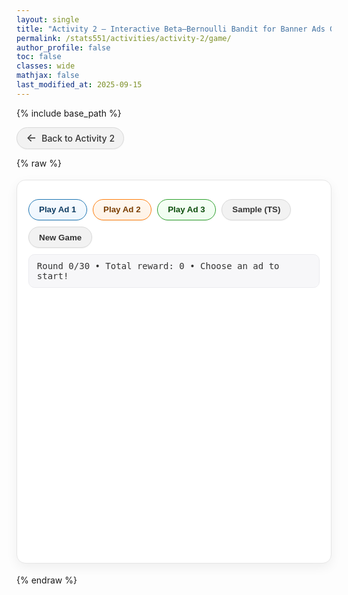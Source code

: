 ```yaml
---
layout: single
title: "Activity 2 — Interactive Beta–Bernoulli Bandit for Banner Ads Game"
permalink: /stats551/activities/activity-2/game/
author_profile: false
toc: false
classes: wide
mathjax: false
last_modified_at: 2025-09-15
---
```


{% include base_path %}

<!-- Back to activity page -->
<style>
.btn-back{
  display:inline-flex;align-items:center;gap:.5rem;
  padding:.48rem .9rem;border-radius:999px;
  background:#f2f2f2;border:1px solid #d9d9d9;color:#333;
  text-decoration:none;box-shadow:0 1px 2px rgba(0,0,0,.04);
  font-weight:500;transition:background .15s ease,border-color .15s ease,box-shadow .15s ease,transform .05s ease;
}
.btn-back:hover{ background:#ececec;border-color:#d0d0d0;box-shadow:0 2px 6px rgba(0,0,0,.06); }
.btn-back:active{ transform:translateY(1px); }
.btn-back > span:first-child{ font-size:1.1rem;line-height:1; }
</style>

<p>
  <a href="{{ '/stats551/activities/activity-2/' | relative_url }}" class="btn-back" aria-label="Back to Activity 2">
    <span>&#x2190;</span><span>Back to Activity 2</span>
  </a>
</p>

{% raw %}
<!-- ======= Bandit Game ======= -->
<div class="bandit-card" id="bandit-game">

  <div class="bandit-controls">
    <button class="btn-arm btn-arm-1" type="button" onclick="playAd(0)">Play Ad 1</button>
    <button class="btn-arm btn-arm-2" type="button" onclick="playAd(1)">Play Ad 2</button>
    <button class="btn-arm btn-arm-3" type="button" onclick="playAd(2)">Play Ad 3</button>
    <button class="btn-secondary" type="button" onclick="thompson()">Sample (TS)</button>
    <button class="btn-secondary" type="button" onclick="newGame()">New Game</button>
  </div>

  <div class="bandit-status" id="status">
    Round 0/30 • Total reward: 0 • Choose an ad to start!
  </div>

  <div id="plots" class="bandit-plot"></div>

  <div class="bandit-reveal" id="reveal" hidden></div>
</div>

<!-- ======= Styling ======= -->
<style>
.bandit-card{
  background:#fff; border:1px solid #e6e6e6; border-radius:14px; padding:18px 18px 8px;
  box-shadow:0 6px 18px rgba(0,0,0,.06); max-width:820px; margin:18px 0;
}
.bandit-title{ margin:0 0 8px; font-weight:700; letter-spacing:.2px; }
.bandit-controls{ display:flex; flex-wrap:wrap; gap:.6rem; margin:12px 0 10px; }
.btn-arm, .btn-secondary{
  border-radius:999px; padding:.55rem 1rem; font-weight:600; cursor:pointer;
  border:1px solid transparent; background:#f7f7f7; color:#222;
  box-shadow:0 1px 2px rgba(0,0,0,.05); transition:all .15s ease;
}
.btn-arm:hover, .btn-secondary:hover{ transform:translateY(-1px); box-shadow:0 4px 10px rgba(0,0,0,.08); }
.btn-arm:active, .btn-secondary:active{ transform:translateY(0); }
.btn-arm-1{ border-color:#1f77b4; color:#0f3d63; background:linear-gradient(0deg,#eef6fd,#f7fbff); }
.btn-arm-2{ border-color:#ff7f0e; color:#7a3d00; background:linear-gradient(0deg,#fff2e6,#fff8f0); }
.btn-arm-3{ border-color:#2ca02c; color:#0d4f0d; background:linear-gradient(0deg,#eefdef,#f6fff6); }
.btn-arm-1:hover{ background:#e8f2fc; }
.btn-arm-2:hover{ background:#ffecd9; }
.btn-arm-3:hover{ background:#e9fbe9; }
.btn-secondary{ border-color:#d9d9d9; background:#f2f2f2; color:#333; }
.btn-secondary:hover{ background:#ececec; border-color:#d0d0d0; }
.bandit-status{
  background:#f7f7f9; border:1px solid #ececf0; border-radius:10px;
  padding:.6rem .8rem; font-family:ui-monospace, Menlo, Consolas, monospace;
  font-size:14px; color:#333;
}
.bandit-plot{ margin-top:12px; min-height:420px; }
.bandit-reveal{
  margin:10px 0 4px; font-weight:600; color:#333; padding:.5rem .7rem;
  background:#f9fafb; border:1px dashed #d9d9d9; border-radius:10px;
}
#plots .xtick text, #plots .ytick text { font-size:14px !important; }
</style>

<!-- ======= Libraries ======= -->
<script src="https://cdnjs.cloudflare.com/ajax/libs/jstat/1.9.6/jstat.min.js"></script>
<script src="https://cdn.plot.ly/plotly-latest.min.js"></script>

<!-- ======= Logic ======= -->
<script>
(function(){
  const K = 3;
  const MAX_T = 30;
  const colors = ['#1f77b4', '#ff7f0e', '#2ca02c'];
  const lineWidth = 4.5;
  const markerSize = 15;

  let thetas, alpha, beta, t, totalReward, sampleDots;

  function toSub(n){
    const map = {'0':'₀','1':'₁','2':'₂','3':'₃','4':'₄','5':'₅','6':'₆','7':'₇','8':'₈','9':'₉'};
    return String(n).split('').map(d=>map[d]||d).join('');
  }

  function randomThetas(){
    const arr = [];
    for(let i=0;i<K;i++){ arr.push(jStat.beta.sample(2,2)); }
    return arr;
  }

  function resetState(){
    thetas = randomThetas();
    alpha = Array(K).fill(1);
    beta  = Array(K).fill(1);
    t = 0;
    totalReward = 0;
    sampleDots = [];
    setStatus(`Round ${t}/${MAX_T} • Total reward: ${totalReward} • Choose an ad to start!`);
    const rev = document.getElementById('reveal');
    rev.hidden = true;
    rev.textContent = '';
    updatePlot();
  }

  function setStatus(msg){ document.getElementById('status').textContent = msg; }

  function playAd(k){
    if(t >= MAX_T){ return; }
    const r = (Math.random() < thetas[k]) ? 1 : 0;
    alpha[k] += r;
    beta[k]  += (1 - r);
    totalReward += r;
    t += 1;
    const face = r ? '😀' : '😞';
    sampleDots = []; // clear TS dots after play
    setStatus(`Round ${t}/${MAX_T} • Played Ad ${k+1} • Instantaneous reward: ${r} ${face} • Total reward: ${totalReward}`);
    updatePlot();
    if(t === MAX_T){ revealThetas(); }
  }

  function thompson(){
    if(t >= MAX_T){ return; }
    const samples = alpha.map((a,i)=> jStat.beta.sample(a, beta[i]));
    for(let k=0;k<K;k++){ sampleDots.push({k, x: samples[k]}); }
    const msg = `TS samples: ${samples.map((x,i)=>`θ${toSub(i+1)}≈${x.toFixed(2)}`).join(', ')} • would choose Ad ${samples.indexOf(Math.max(...samples))+1}`;
    setStatus(`Round ${t}/${MAX_T} • ${msg} • Total reward: ${totalReward}`);
    updatePlot();
  }

  function revealThetas(){
    const rev = document.getElementById('reveal');
    const vals = thetas.map((x,i)=>`θ${toSub(i+1)} = ${x.toFixed(3)}`).join('   ');
    rev.textContent = `Game over. True CTRs →  ${vals}`;
    rev.hidden = false;
  }

  function updatePlot(){
    const traces = [];
    let yMax = 0;

    // density curves
    for(let k=0;k<K;k++){
        const xs = [], ys = [];
        const a = alpha[k], b = beta[k];
        const steps = 400;
        for(let i=0;i<=steps;i++){
        const x = i/steps;
        xs.push(x);
        let y = 0;
        try { y = jStat.beta.pdf(x, a, b); } catch(e) { y = 0; }
        if (!isFinite(y)) y = 0;
        ys.push(y);
        if(y > yMax) yMax = y;
        }
        traces.push({
        x: xs, y: ys, mode: 'lines', name: `Ad ${k+1} (α=${a}, β=${b})`,
        line: { width: lineWidth, color: colors[k] }, hoverinfo:'name+x+y'
        });
    }

    // TS sample dots ~on the x-axis
    for (const {k,x} of sampleDots){
        traces.push({
        x: [x], y: [1e-6], mode: 'markers', name: null, showlegend: false,
        marker: { color: colors[k], size: markerSize, symbol: 'circle' },
        hoverinfo: 'x',
        hovertemplate: `TS sample θ${toSub(k+1)}=%{x:.3f}<extra></extra>`,
        cliponaxis: false   // extra safety: don't clip markers at the axis
        });
    }

    // give space below 0 so dots aren't cut off
    const yPadBelow = Math.max(0.12 * yMax, 0.15); // at least 0.15 below zero
    const yMin = -yPadBelow;
    const yTop = yMax * 1.2 + 1e-6;

    const layout = {
        title: { text: 'Posterior distributions (updated each round)', font: { size: 20 } },
        xaxis: { title: 'θ', range: [0,1], titlefont:{size:16}, tickfont:{size:14} },
        yaxis: {
        title: 'Density',
        range: [yMin, yTop],
        titlefont:{size:16}, tickfont:{size:14},
        zeroline: false   // keep axis line off so it doesn't cover the dots
        // (set to true with zerolinecolor:'#ddd', zerolinewidth:1 if you want a faint line)
        },
        legend: { font:{ size:14 } },
        margin: { l: 60, r: 20, t: 48, b: 50 },
        hovermode: 'closest',
        height: 420
    };

    Plotly.newPlot('plots', traces, layout, {displayModeBar:false, responsive:true});
    }


  window.playAd = playAd;
  window.thompson = thompson;
  window.newGame = resetState;
  resetState();
})();
</script>
{% endraw %}

